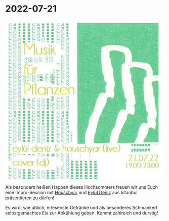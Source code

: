 # 2022-07-21

![](220721.jpg)

Als besonders heißen Happen dieses Hochsommers freuen wir uns Euch eine Impro-Session mit [Houschyar](https://soundcloud.com/houschyar) und [Eylül Deniz](https://soundcloud.com/eyluldeniz1) aus Istanbul präsentieren zu dürfen!

Es wird, wie üblich, erlesenste Getränke und als besonderes Schmankerl selbstgemachtes Eis zur Abkühlung geben. Kommt zahlreich und durstig!
